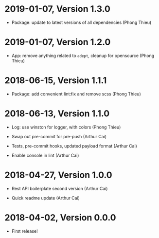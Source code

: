 2019-01-07, Version 1.3.0
=========================

 * Package: update to latest versions of all dependencies (Phong Thieu)


2019-01-07, Version 1.2.0
=========================

 * App: remove anything related to `adept`, cleanup for opensource (Phong Thieu)


2018-06-15, Version 1.1.1
=========================

 * Package: add convenient lint:fix and remove scss (Phong Thieu)


2018-06-13, Version 1.1.0
=========================

 * Log: use winston for logger, with colors (Phong Thieu)

 * Swap out pre-commit for pre-push (Arthur Cai)

 * Tests, pre-commit hooks, updated payload format (Arthur Cai)

 * Enable console in lint (Arthur Cai)


2018-04-27, Version 1.0.0
=========================

 * Rest API boilerplate second version (Arthur Cai)

 * Quick readme update (Arthur Cai)


2018-04-02, Version 0.0.0
=========================

 * First release!
